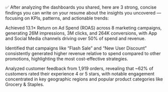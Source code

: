 ✅ After analyzing the dashboards you shared, here are 3 strong, concise findings you can write on your resume about the insights you uncovered — focusing on KPIs, patterns, and actionable trends:

Achieved 13.1× Return on Ad Spend (ROAS) across 8 marketing campaigns, generating 26M impressions, 3M clicks, and 264K conversions, with App and Social Media channels driving over 50% of spend and revenue.

Identified that campaigns like “Flash Sale” and “New User Discount” consistently generated higher revenue relative to spend compared to other promotions, highlighting the most cost-effective strategies.

Analyzed customer feedback from 1,919 orders, revealing that ~62% of customers rated their experience 4 or 5 stars, with notable engagement concentrated in key geographic regions and popular product categories like Grocery & Staples.
